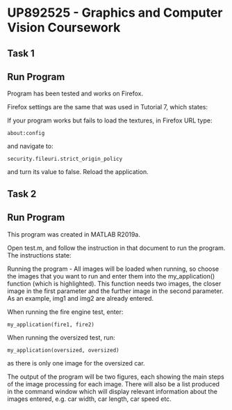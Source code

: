 # UP892525 - Graphics and Computer Vision Coursework

Task 1
---------

Run Program
-----------

Program has been tested and works on Firefox.

Firefox settings are the same that was used in Tutorial 7, which states:

If your program works but fails to load the textures, in Firefox URL type:
```
about:config
```
and navigate to:
```
security.fileuri.strict_origin_policy
```
and turn its value to false.
Reload the application.



Task 2
-------

Run Program
------------

This program was created in MATLAB R2019a.

Open test.m, and follow the instruction in that document to run the program.
The instructions state:

Running the program -
All images will be loaded when running, so choose the images that you want to
run and enter them into the my_application() function (which is highlighted).
This function needs two images, the closer image in the first parameter and the
further image in the second parameter.
As an example, img1 and img2 are already entered.

When running the fire engine test, enter:

```
my_application(fire1, fire2)
```

When running the oversized test, run:

```
my_application(oversized, oversized)
```

as there is only one image for the oversized car.

The output of the program will be two figures, each showing the main steps
of the image processing for each image. There will also be a list produced
in the command window which will display relevant information about the
images entered, e.g. car width, car length, car speed etc.
